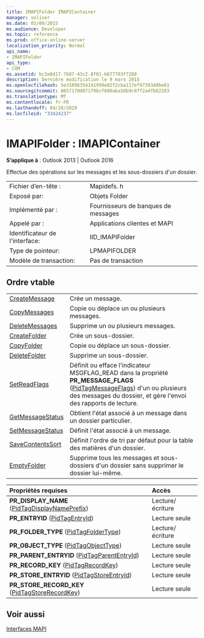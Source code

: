 ```yaml
---
title: IMAPIFolder IMAPIContainer
manager: soliver
ms.date: 03/09/2015
ms.audience: Developer
ms.topic: reference
ms.prod: office-online-server
localization_priority: Normal
api_name:
- IMAPIFolder
api_type:
- COM
ms.assetid: bc2e8d17-7687-43c2-8f01-b677703f7288
description: Dernière modification le 9 mars 2015
ms.openlocfilehash: 5e31896354141999e02f2cba117ef9739340be61
ms.sourcegitcommit: 8657170d071f9bcf680aba50b9c07f2a4fb82283
ms.translationtype: MT
ms.contentlocale: fr-FR
ms.lasthandoff: 04/28/2019
ms.locfileid: "33424237"
---
```

# <a name="imapifolder--imapicontainer"></a>IMAPIFolder : IMAPIContainer

  
  
**S’applique à** : Outlook 2013 | Outlook 2016 
  
Effectue des opérations sur les messages et les sous-dossiers d'un dossier.
  
|||
|:-----|:-----|
|Fichier d’en-tête :  <br/> |Mapidefs. h  <br/> |
|Exposé par:  <br/> |Objets Folder  <br/> |
|Implémenté par :  <br/> |Fournisseurs de banques de messages  <br/> |
|Appelé par :  <br/> |Applications clientes et MAPI  <br/> |
|Identificateur de l'interface:  <br/> |IID_IMAPIFolder  <br/> |
|Type de pointeur:  <br/> |LPMAPIFOLDER  <br/> |
|Modèle de transaction:  <br/> |Pas de transaction  <br/> |
   
## <a name="vtable-order"></a>Ordre vtable

|||
|:-----|:-----|
|[CreateMessage](imapifolder-createmessage.md) <br/> |Crée un message.  <br/> |
|[CopyMessages](imapifolder-copymessages.md) <br/> |Copie ou déplace un ou plusieurs messages.  <br/> |
|[DeleteMessages](imapifolder-deletemessages.md) <br/> |Supprime un ou plusieurs messages.  <br/> |
|[CreateFolder](imapifolder-createfolder.md) <br/> |Crée un sous-dossier.  <br/> |
|[CopyFolder](imapifolder-copyfolder.md) <br/> |Copie ou déplace un sous-dossier.  <br/> |
|[DeleteFolder](imapifolder-deletefolder.md) <br/> |Supprime un sous-dossier.  <br/> |
|[SetReadFlags](imapifolder-setreadflags.md) <br/> |Définit ou efface l'indicateur MSGFLAG_READ dans la propriété **PR_MESSAGE_FLAGS** ([PidTagMessageFlags](pidtagmessageflags-canonical-property.md)) d'un ou plusieurs des messages du dossier, et gère l'envoi des rapports de lecture.  <br/> |
|[GetMessageStatus](imapifolder-getmessagestatus.md) <br/> |Obtient l'état associé à un message dans un dossier particulier.  <br/> |
|[SetMessageStatus](imapifolder-setmessagestatus.md) <br/> |Définit l'état associé à un message.  <br/> |
|[SaveContentsSort](imapifolder-savecontentssort.md) <br/> |Définit l'ordre de tri par défaut pour la table des matières d'un dossier.  <br/> |
|[EmptyFolder](imapifolder-emptyfolder.md) <br/> |Supprime tous les messages et sous-dossiers d'un dossier sans supprimer le dossier lui-même.  <br/> |
   
|**Propriétés requises**|**Accès**|
|:-----|:-----|
|**PR_DISPLAY_NAME** ([PidTagDisplayNamePrefix](pidtagdisplaynameprefix-canonical-property.md))  <br/> |Lecture/écriture  <br/> |
|**PR_ENTRYID** ([PidTagEntryId](pidtagentryid-canonical-property.md))  <br/> |Lecture seule  <br/> |
|**PR_FOLDER_TYPE** ([PidTagFolderType](pidtagfoldertype-canonical-property.md))  <br/> |Lecture/écriture  <br/> |
|**PR_OBJECT_TYPE** ([PidTagObjectType](pidtagobjecttype-canonical-property.md))  <br/> |Lecture seule  <br/> |
|**PR_PARENT_ENTRYID** ([PidTagParentEntryId](pidtagparententryid-canonical-property.md))  <br/> |Lecture seule  <br/> |
|**PR_RECORD_KEY** ([PidTagRecordKey](pidtagrecordkey-canonical-property.md))  <br/> |Lecture seule  <br/> |
|**PR_STORE_ENTRYID** ([PidTagStoreEntryId](pidtagstoreentryid-canonical-property.md))  <br/> |Lecture seule  <br/> |
|**PR_STORE_RECORD_KEY** ([PidTagStoreRecordKey](pidtagstorerecordkey-canonical-property.md))  <br/> |Lecture seule  <br/> |
   
## <a name="see-also"></a>Voir aussi



[Interfaces MAPI](mapi-interfaces.md)

